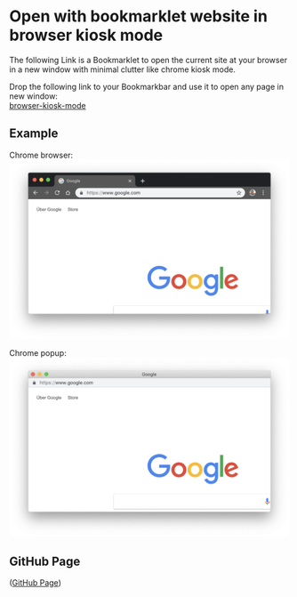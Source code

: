 # Open with bookmarklet website in browser kiosk mode

The following Link is a Bookmarklet to open the current site at your browser in a new window with minimal clutter like chrome kiosk mode.  

Drop the following link to your Bookmarkbar and use it to open any page in new window:  
[browser-kiosk-mode](javascript:(function()%7Bwindow.open(window.location.href%2C%20'_blank'%2C%20'toolbar%3D0%2Clocation%3D0%2Cmenubar%3D0')%7D)())

## Example

Chrome browser:
![before](img/preview-1.png "before")

Chrome popup:
![after](img/preview-2.png "after")

## GitHub Page

([GitHub Page](https://schobner.github.io/browser-kisok-mode/))
